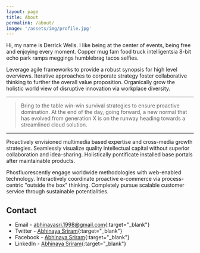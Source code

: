```yaml
---
layout: page
title: About
permalink: /about/
image: '/assets/img/profile.jpg'
---
```


Hi, my name is Derrick Wells. I like being at the center of events, being free and enjoying every moment. Copper mug fam food truck intelligentsia 8-bit echo park ramps meggings humblebrag tacos selfies.

Leverage agile frameworks to provide a robust synopsis for high level overviews. Iterative approaches to corporate strategy foster collaborative thinking to further the overall value proposition. Organically grow the holistic world view of disruptive innovation via workplace diversity.

***

> Bring to the table win-win survival strategies to ensure proactive domination. At the end of the day, going forward, a new normal that has evolved from generation X is on the runway heading towards a streamlined cloud solution.

***

Proactively envisioned multimedia based expertise and cross-media growth strategies. Seamlessly visualize quality intellectual capital without superior collaboration and idea-sharing. Holistically pontificate installed base portals after maintainable products.

Phosfluorescently engage worldwide methodologies with web-enabled technology. Interactively coordinate proactive e-commerce via process-centric "outside the box" thinking. Completely pursue scalable customer service through sustainable potentialities.

## Contact
- Email - [abhinayasri.1998@gmail.com](mailto:abhinayasri.1998@gmail.com){:target="_blank"}
- Twitter - [Abhinaya Sriram](https://www.twitter.com/sriramabhinaya){:target="_blank"}
- Facebook - [Abhinaya Sriram](https://www.facebook.com/abhinaya.sriram){:target="_blank"}
- LinkedIn - [Abhinaya Sriram](https://www.linkedin.com/in/abhinaya-sriram-388716186){:target="_blank"}
